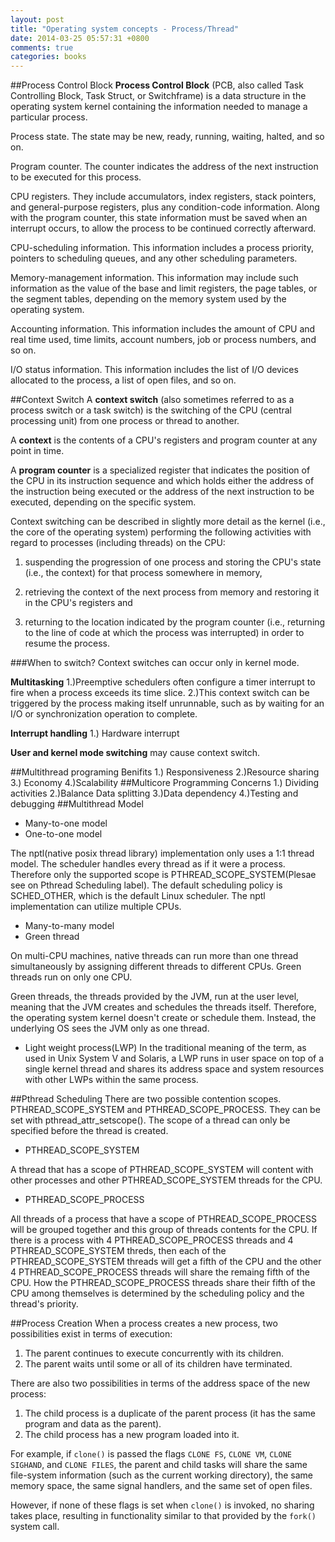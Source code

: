 ```yaml
---
layout: post
title: "Operating system concepts - Process/Thread"
date: 2014-03-25 05:57:31 +0800
comments: true
categories: books
---
```

##Process Control Block
__Process Control Block__ (PCB, also called Task Controlling Block, Task Struct, or Switchframe) is a data structure in the operating system kernel containing the information needed to manage a particular process.

Process state. The state may be new, ready, running, waiting, halted, and so on. 

Program counter. The counter indicates the address of the next instruction to be executed for this process. 

CPU registers. They include accumulators, index registers, stack pointers, and general-purpose registers, plus any condition-code information. Along with the program counter, this state information must be saved when an interrupt occurs, to allow the process to be continued correctly afterward.

CPU-scheduling information. This information includes a process priority, pointers to scheduling queues, and any other scheduling parameters.

Memory-management information. This information may include such information as the value of the base and limit registers, the page tables, or the segment tables, depending on the memory system used by the operating system. 

Accounting information. This information includes the amount of CPU and real time used, time limits, account numbers, job or process numbers, and so on. 

I/O status information. This information includes the list of I/O devices allocated to the process, a list of open files, and so on.


##Context Switch
A __context switch__ (also sometimes referred to as a process switch or a task switch) is the switching of the CPU (central processing unit) from one process or thread to another.

A __context__ is the contents of a CPU's registers and program counter at any point in time.

A __program counter__ is a specialized register that indicates the position of the CPU in its instruction sequence and which holds either the address of the instruction being executed or the address of the next instruction to be executed, depending on the specific system.

Context switching can be described in slightly more detail as the kernel (i.e., the core of the operating system) performing the following activities with regard to processes (including threads) on the CPU:

1. suspending the progression of one process and storing the CPU's state (i.e., the context) for that process somewhere in memory,

2. retrieving the context of the next process from memory and restoring it in the CPU's registers and

3. returning to the location indicated by the program counter (i.e., returning to the line of code at which the process was interrupted) in order to resume the process.

###When to switch?
Context switches can occur only in kernel mode.

__Multitasking__ 1.)Preemptive schedulers often configure a timer interrupt to fire when a process exceeds its time slice. 2.)This context switch can be triggered by the process making itself unrunnable, such as by waiting for an I/O or synchronization operation to complete.

__Interrupt handling__ 1.) Hardware interrupt

__User and kernel mode switching__ may cause context switch.

##Multithread programing
Benifits 1.) Responsiveness 2.)Resource sharing 3.) Economy 4.)Scalability
##Multicore Programming
Concerns 1.) Dividing activities 2.)Balance Data splitting 3.)Data dependency 4.)Testing and debugging
##Multithread Model
* Many-to-one model
* One-to-one model

The nptl(native posix thread library) implementation only uses a 1:1 thread model. The scheduler handles every thread as if it were a process. Therefore only the supported scope is PTHREAD_SCOPE_SYSTEM(Plesae see on Pthread Scheduling label). The default scheduling policy is SCHED_OTHER, which is the default Linux scheduler. The nptl implementation can utilize multiple CPUs.

* Many-to-many model
* Green thread

On multi-CPU machines, native threads can run more than one thread simultaneously by assigning different threads to different CPUs. Green threads run on only one CPU.

Green threads, the threads provided by the JVM, run at the user level, meaning that the JVM creates and schedules the threads itself. Therefore, the operating system kernel doesn't create or schedule them. Instead, the underlying OS sees the JVM only as one thread.

* Light weight process(LWP)
In the traditional meaning of the term, as used in Unix System V and Solaris, a LWP runs in user space on top of a single kernel thread and shares its address space and system resources with other LWPs within the same process.

##Pthread Scheduling
There are two possible contention scopes. PTHREAD_SCOPE_SYSTEM and PTHREAD_SCOPE_PROCESS. They can be set with pthread_attr_setscope(). The scope of a thread can only be specified before the thread is created.

* PTHREAD_SCOPE_SYSTEM

A thread that has a scope of PTHREAD_SCOPE_SYSTEM will content with other processes and other PTHREAD_SCOPE_SYSTEM threads for the CPU.

* PTHREAD_SCOPE_PROCESS

All threads of a process that have a scope of PTHREAD_SCOPE_PROCESS will be grouped together and this group of threads contents for the CPU. If there is a process with 4 PTHREAD_SCOPE_PROCESS threads and 4 PTHREAD_SCOPE_SYSTEM threds, then each of the PTHREAD_SCOPE_SYSTEM threads will get a fifth of the CPU and the other 4 PTHREAD_SCOPE_PROCESS threads will share the remaing fifth of the CPU. How the PTHREAD_SCOPE_PROCESS threads share their fifth of the CPU among themselves is determined by the scheduling policy and the thread's priority.

##Process Creation
When a process creates a new process, two possibilities exist in terms of execution:

1. The parent continues to execute concurrently with its children.
2. The parent waits until some or all of its children have terminated.

There are also two possibilities in terms of the address space of the new process:

1. The child process is a duplicate of the parent process (it has the same program and data as the parent).
2. The child process has a new program loaded into it.

For example, if `clone()` is passed the flags `CLONE FS`, `CLONE VM`, `CLONE SIGHAND`, and `CLONE FILES`, the parent and child tasks will share the same file-system information (such as the current working directory), the same memory space, the same signal handlers, and the same set of open files.

However, if none of these flags is set when `clone()` is invoked, no sharing takes place, resulting in functionality similar to that provided by the `fork()` system call.







